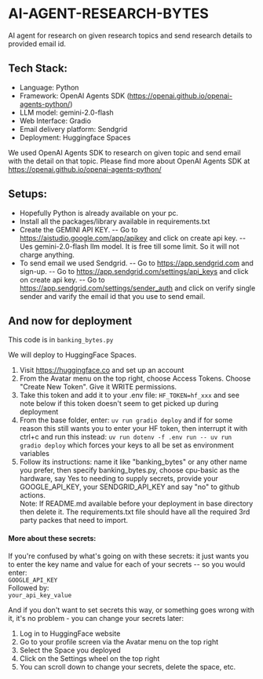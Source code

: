 # AI-AGENT-RESEARCH-BYTES
AI agent for research on given research topics and send research details to provided email id.

## Tech Stack:
- Language: Python
- Framework: OpenAI Agents SDK  (https://openai.github.io/openai-agents-python/)
- LLM model: gemini-2.0-flash
- Web Interface: Gradio
- Email delivery platform: Sendgrid 
- Deployment: Huggingface Spaces

We used OpenAI Agents SDK to research on given topic and send email with the detail on that topic. Please find more about OpenAI Agents SDK at https://openai.github.io/openai-agents-python/



## Setups:
- Hopefully Python is already available on your pc.
- Install all the packages/library available in requirements.txt
- Create the GEMINI API KEY. 
	-- Go to https://aistudio.google.com/app/apikey and click on create api key.
	-- Ues gemini-2.0-flash llm model. It is free till some limit. So it will not charge anything. 
-  To send email we used Sendgrid. 
	-- Go to https://app.sendgrid.com and sign-up.
	-- Go to https://app.sendgrid.com/settings/api_keys and click on create api key.
	-- Go to https://app.sendgrid.com/settings/sender_auth and click on verify single sender and varify the email id that you use to send email.


## And now for deployment

This code is in `banking_bytes.py`

We will deploy to HuggingFace Spaces. 
1. Visit https://huggingface.co and set up an account  
2. From the Avatar menu on the top right, choose Access Tokens. Choose "Create New Token". Give it WRITE permissions.
3. Take this token and add it to your .env file: `HF_TOKEN=hf_xxx` and see note below if this token doesn't seem to get picked up during deployment  
4. From the base folder, enter: `uv run gradio deploy` and if for some reason this still wants you to enter your HF token, then interrupt it with ctrl+c and run this instead: `uv run dotenv -f .env run -- uv run gradio deploy` which forces your keys to all be set as environment variables   
5. Follow its instructions: name it like "banking_bytes" or any other name you prefer, then specify banking_bytes.py, choose cpu-basic as the hardware, say Yes to needing to supply secrets, provide your GOOGLE_API_KEY, your SENDGRID_API_KEY and say "no" to github actions.  
Note: If README.md available before your deployment in base directory then delete it. The requirements.txt file should have all the required 3rd party packes that need to import.


#### More about these secrets:

If you're confused by what's going on with these secrets: it just wants you to enter the key name and value for each of your secrets -- so you would enter:  
`GOOGLE_API_KEY`  
Followed by:  
`your_api_key_value`  

And if you don't want to set secrets this way, or something goes wrong with it, it's no problem - you can change your secrets later:  
1. Log in to HuggingFace website  
2. Go to your profile screen via the Avatar menu on the top right  
3. Select the Space you deployed  
4. Click on the Settings wheel on the top right  
5. You can scroll down to change your secrets, delete the space, etc.

